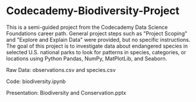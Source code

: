 # Codecademy-Biodiversity-Project

This is a semi-guided project from the Codecademy Data Science Foundations career path. General project steps such as "Project Scoping" and "Explore and Explain Data" were provided, but no specific instructions. The goal of this project is to investigate data about endangered species in selected U.S. national parks to look for patterns in species, categories, or locations using Python Pandas, NumPy, MatPlotLib, and Seaborn.

Raw Data: observations.csv and species.csv

Code: biodiversity.ipynb

Presentation: Biodiversity and Conservation.pptx

